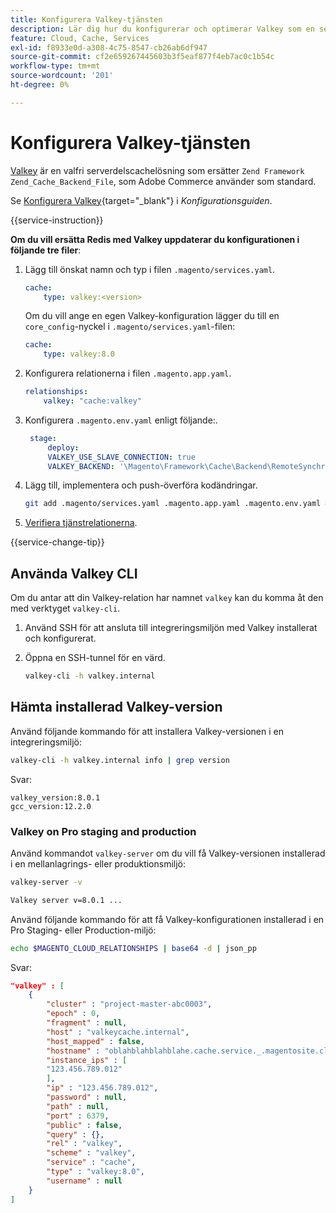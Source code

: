 ```yaml
---
title: Konfigurera Valkey-tjänsten
description: Lär dig hur du konfigurerar och optimerar Valkey som en serverdelscachelösning för Adobe Commerce i molninfrastruktur.
feature: Cloud, Cache, Services
exl-id: f8933e0d-a308-4c75-8547-cb26ab6df947
source-git-commit: cf2e659267445603b3f5eaf877f4eb7ac0c1b54c
workflow-type: tm+mt
source-wordcount: '201'
ht-degree: 0%

---
```


# Konfigurera Valkey-tjänsten

[Valkey](https://valkey.io) är en valfri serverdelscachelösning som ersätter `Zend Framework Zend_Cache_Backend_File`, som Adobe Commerce använder som standard.

Se [Konfigurera Valkey](https://experienceleague.adobe.com/docs/commerce-operations/configuration-guide/cache/valkey/config-valkey.html){target="_blank"} i _Konfigurationsguiden_.

{{service-instruction}}

**Om du vill ersätta Redis med Valkey uppdaterar du konfigurationen i följande tre filer**:

1. Lägg till önskat namn och typ i filen `.magento/services.yaml`.

   ```yaml
   cache:
       type: valkey:<version>
   ```

   Om du vill ange en egen Valkey-konfiguration lägger du till en `core_config`-nyckel i `.magento/services.yaml`-filen:

   ```yaml
   cache:
       type: valkey:8.0
   ```

1. Konfigurera relationerna i filen `.magento.app.yaml`.

   ```yaml
   relationships:
       valkey: "cache:valkey"
   ```

1. Konfigurera `.magento.env.yaml` enligt följande:.

   ```yaml
    stage:
        deploy:
        VALKEY_USE_SLAVE_CONNECTION: true
        VALKEY_BACKEND: '\Magento\Framework\Cache\Backend\RemoteSynchronizedCache'
   ```

1. Lägg till, implementera och push-överföra kodändringar.

   ```bash
   git add .magento/services.yaml .magento.app.yaml .magento.env.yaml && git commit -m "Enable valkey service" && git push origin <branch-name>
   ```

1. [Verifiera tjänstrelationerna](services-yaml.md#service-relationships).

{{service-change-tip}}

## Använda Valkey CLI

Om du antar att din Valkey-relation har namnet `valkey` kan du komma åt den med verktyget `valkey-cli`.

1. Använd SSH för att ansluta till integreringsmiljön med Valkey installerat och konfigurerat.

1. Öppna en SSH-tunnel för en värd.

   ```bash
   valkey-cli -h valkey.internal
   ```

## Hämta installerad Valkey-version

Använd följande kommando för att installera Valkey-versionen i en integreringsmiljö:

```bash
valkey-cli -h valkey.internal info | grep version
```

Svar:

```
valkey_version:8.0.1
gcc_version:12.2.0
```

### Valkey on Pro staging and production

Använd kommandot `valkey-server` om du vill få Valkey-versionen installerad i en mellanlagrings- eller produktionsmiljö:

```bash
valkey-server -v
```

```bash
Valkey server v=8.0.1 ...
```

Använd följande kommando för att få Valkey-konfigurationen installerad i en Pro Staging- eller Production-miljö:

```bash
echo $MAGENTO_CLOUD_RELATIONSHIPS | base64 -d | json_pp
```

Svar:

```json
"valkey" : [
    {
        "cluster" : "project-master-abc0003",
        "epoch" : 0,
        "fragment" : null,
        "host" : "valkeycache.internal",
        "host_mapped" : false,
        "hostname" : "oblahblahblahblahe.cache.service._.magentosite.cloud",
        "instance_ips" : [
        "123.456.789.012"
        ],
        "ip" : "123.456.789.012",
        "password" : null,
        "path" : null,
        "port" : 6379,
        "public" : false,
        "query" : {},
        "rel" : "valkey",
        "scheme" : "valkey",
        "service" : "cache",
        "type" : "valkey:8.0",
        "username" : null
    }
]
```
